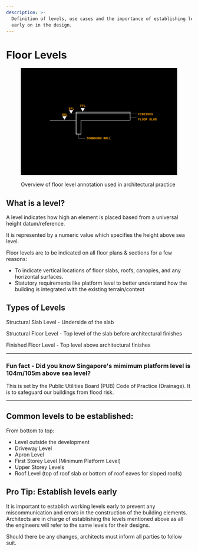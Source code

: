 ```yaml
---
description: >-
  Definition of levels, use cases and the importance of establishing levels
  early on in the design.
---
```


# Floor Levels

<div align="left">

<figure><img src="../.gitbook/assets/03 Floor Levels (1).jpg" alt=""><figcaption><p>Overview of floor level annotation used in architectural practice</p></figcaption></figure>

</div>

## What is a level?

A level indicates how high an element is placed based from a universal height datum/reference.

It is represented by a numeric value which specifies the height above sea level.

Floor levels are to be indicated on all floor plans & sections for a few reasons:

* To indicate vertical locations of floor slabs, roofs, canopies, and any horizontal surfaces.
* Statutory requirements like platform level to better understand how the building is integrated with the existing terrain/context

## Types of Levels

Structural Slab Level - Underside of the slab&#x20;

Structural Floor Level - Top level of the slab before architectural finishes&#x20;

Finished Floor Level - Top level above architectural finishes

***

### Fun fact - Did you know Singapore's mimimum platform level is 104m/105m above sea level?

This is set by the Public Utilities Board (PUB) Code of Practice (Drainage). It is to safeguard our buildings from flood risk.

***

## Common levels to be established:

From bottom to top:

* Level outside the development
* Driveway Level
* Apron Level
* First Storey Level (Minimum Platform Level)
* Upper Storey Levels
* Roof Level (top of roof slab or bottom of roof eaves for sloped roofs)

## Pro Tip: Establish levels early

It is important to establish working levels early to prevent any miscommunication and errors in the construction of the building elements. Architects are in charge of establishing the levels mentioned above as all the engineers will refer to the same levels for their designs.

Should there be any changes, architects must inform all parties to follow suit.

